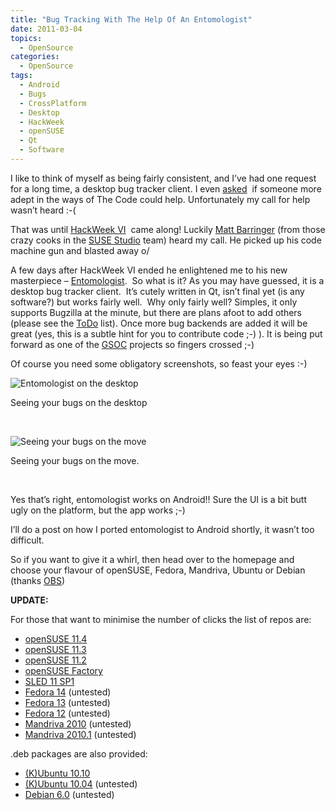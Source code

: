 ```yaml
---
title: "Bug Tracking With The Help Of An Entomologist"
date: 2011-03-04
topics:
  - OpenSource
categories:
  - OpenSource
tags:
  - Android
  - Bugs
  - CrossPlatform
  - Desktop
  - HackWeek
  - openSUSE
  - Qt
  - Software
---
```

I like to think of myself as being fairly consistent, and I’ve had one request for a long time, a desktop bug tracker client. I even [asked][1]  if someone more adept in the ways of The Code could help. Unfortunately my call for help wasn’t heard :-( 

 [1]: /post/2010-03-14-bugging-bugs-a-call-for-help "Help needed for a fat bug tracker"

That was until [HackWeek VI][3]  came along! Luckily [Matt Barringer][4] (from those crazy cooks in the [SUSE Studio][5] team) heard my call. He picked up his code machine gun and blasted away o/

 [3]: http://news.opensuse.org/2011/01/19/hackweek-vi/ "Novell / openSUSE HackWeek VI"
 [4]: http://en.opensuse.org/User:Mbarringer "Znggo the Entomologist"
 [5]: http://susestudio.com/ "Appliances made easy"

A few days after HackWeek VI ended he enlightened me to his new masterpiece – [Entomologist][6].  So what is it? As you may have guessed, it is a desktop bug tracker client.  It’s cutely written in Qt, isn’t final yet (is any software?) but works fairly well.  Why only fairly well? Simples, it only supports Bugzilla at the minute, but there are plans afoot to add others (please see the [ToDo][7] list). Once more bug backends are added it will be great (yes, this is a subtle hint for you to contribute code ;-) ). It is being put forward as one of the [GSOC][9] projects so fingers crossed ;-) 

 [6]: http://entomologist.sourceforge.net/ "Desktop bug tracker client"
 [7]: http://entomologist.sourceforge.net/#todo "what needs to be done"
 [9]: http://en.opensuse.org/openSUSE:GSOC_2011_Ideas#Cross_Platform_Bug_Tracker_Client "Part of openSUSE's submission"

Of course you need some obligatory screenshots, so feast your eyes :-)

![Entomologist on the desktop][11]

 [11]: https://lh6.googleusercontent.com/_ObpIMjebLDY/TXC_A6xeQLI/AAAAAAAAAOY/FDjKJM3lPV8/s912/entomologist-desktop.png

Seeing your bugs on the desktop

 

![Seeing your bugs on the move][12]

 [12]: https://lh5.googleusercontent.com/_ObpIMjebLDY/TXC_Aq_GPaI/AAAAAAAAAOU/qEmmPWywluo/s640/entomologist-android1.png

Seeing your bugs on the move.

 

Yes that’s right, entomologist works on Android!! Sure the UI is a bit butt ugly on the platform, but the app works ;-)

I’ll do a post on how I ported entomologist to Android shortly, it wasn’t too difficult.

So if you want to give it a whirl, then head over to the homepage and choose your flavour of openSUSE, Fedora, Mandriva, Ubuntu or Debian (thanks [OBS][13])

 [13]: http://en.opensuse.org/Portal:Build_Service "The openSUSE Build Service"

**UPDATE:**

For those that want to minimise the number of clicks the list of repos are:

*   [openSUSE 11.4][14]
*   [openSUSE 11.3][15]
*   [openSUSE 11.2][16]
*   [openSUSE Factory][17]
*   [SLED 11 SP1][18]
*   [Fedora 14][19] (untested)
*   [Fedora 13][20] (untested)
*   [Fedora 12][21] (untested)
*   [Mandriva 2010][22] (untested)
*   [Mandriva 2010.1][23] (untested)

 [14]: http://software.opensuse.org/ymp/home:mbarringer/openSUSE_11.4/entomologist.ymp?base=openSUSE:11.4&query=Entomologist
 [15]: http://software.opensuse.org/ymp/home:mbarringer/openSUSE_11.3/entomologist.ymp?base=openSUSE:11.3&query=entomologist
 [16]: http://software.opensuse.org/ymp/home:mbarringer/openSUSE_11.2/entomologist.ymp?base=openSUSE:11.2&query=entomologist
 [17]: http://software.opensuse.org/ymp/home:mbarringer/openSUSE_Factory/entomologist.ymp?base=openSUSE:Factory&query=Entomologist
 [18]: http://software.opensuse.org/ymp/home:mbarringer/SLE_11_SP1/entomologist.ymp?base=SUSE:SLE-11:SP1&query=entomologist
 [19]: http://software.opensuse.org/ymp/home:mbarringer/Fedora_14/entomologist.ymp?base=Fedora:14&query=Entomologist
 [20]: http://software.opensuse.org/ymp/home:mbarringer/Fedora_13/entomologist.ymp?base=Fedora:13&query=Entomologist
 [21]: http://software.opensuse.org/ymp/home:mbarringer/Fedora_12/entomologist.ymp?base=Fedora:12&query=Entomologist
 [22]: http://software.opensuse.org/ymp/home:mbarringer/Mandriva_2010/entomologist.ymp?base=Mandriva:2010&query=Entomologist
 [23]: http://software.opensuse.org/ymp/home:mbarringer/Mandriva_2010.1/entomologist.ymp?base=Mandriva:2010.1&query=Entomologist

.deb packages are also provided:

*   [(K)Ubuntu 10.10][24]
*   [(K)Ubuntu 10.04][25] (untested)
*   [Debian 6.0][26] (untested)

 [24]: http://download.opensuse.org/repositories/home:/mbarringer/xUbuntu_10.10/
 [25]: http://download.opensuse.org/repositories/home:/mbarringer/xUbuntu_10.04/
 [26]: http://download.opensuse.org/repositories/home:/mbarringer/Debian_6.0/
